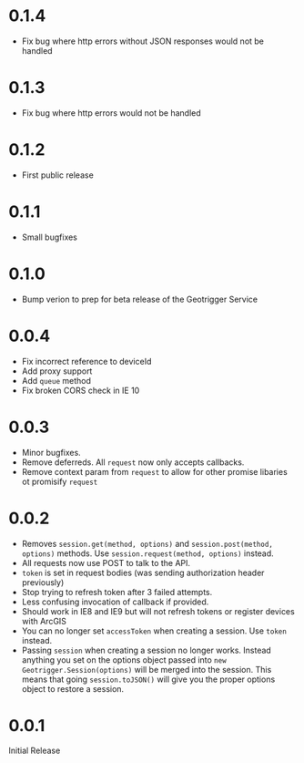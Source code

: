 # 0.1.4
* Fix bug where http errors without JSON responses would not be handled

# 0.1.3
* Fix bug where http errors would not be handled

# 0.1.2
* First public release

# 0.1.1
* Small bugfixes

# 0.1.0
* Bump verion to prep for beta release of the Geotrigger Service

# 0.0.4
* Fix incorrect reference to deviceId
* Add proxy support
* Add `queue` method
* Fix broken CORS check in IE 10

# 0.0.3
* Minor bugfixes.
* Remove deferreds. All `request` now only accepts callbacks.
* Remove context param from `request` to allow for other promise libaries ot promisify `request`

# 0.0.2
* Removes `session.get(method, options)` and `session.post(method, options)` methods. Use `session.request(method, options)` instead.
* All requests now use POST to talk to the API.
* `token` is set in request bodies (was sending authorization header previously)
* Stop trying to refresh token after 3 failed attempts.
* Less confusing invocation of callback if provided.
* Should work in IE8 and IE9 but will not refresh tokens or register devices with ArcGIS
* You can no longer set `accessToken` when creating a session. Use `token` instead.
* Passing `session` when creating a session no longer works. Instead anything you set on the options object passed into `new Geotrigger.Session(options)` will be merged into the session. This means that going `session.toJSON()` will give you the proper options object to restore a session.

# 0.0.1
Initial Release
